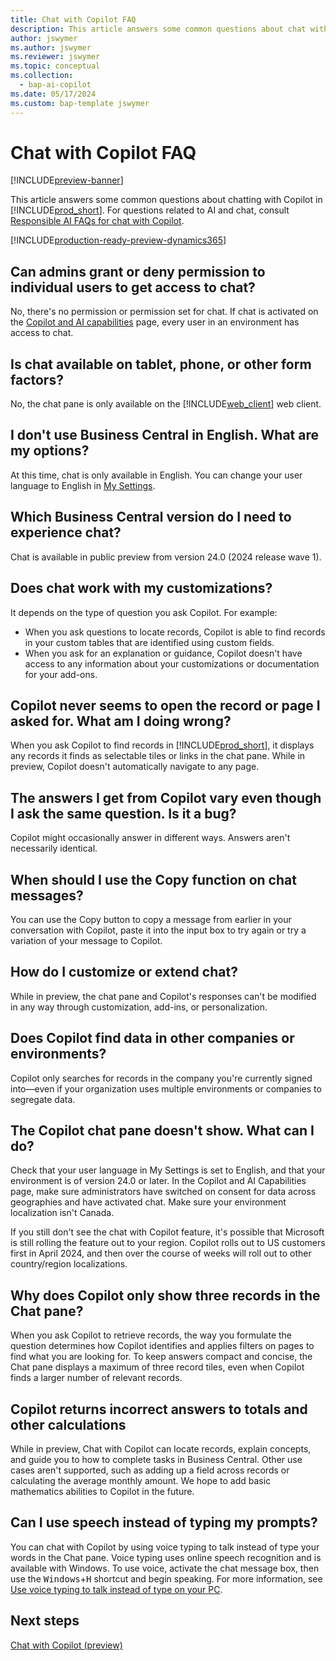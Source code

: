 ```yaml
---
title: Chat with Copilot FAQ
description: This article answers some common questions about chat with Copilot in Business Central. 
author: jswymer
ms.author: jswymer
ms.reviewer: jswymer
ms.topic: conceptual
ms.collection:
  - bap-ai-copilot
ms.date: 05/17/2024
ms.custom: bap-template jswymer
---
```

# Chat with Copilot FAQ

[!INCLUDE[preview-banner](includes/preview-banner.md)]

This article answers some common questions about chatting with Copilot in [!INCLUDE[prod_short](includes/prod_short.md)]. For questions related to AI and chat, consult [Responsible AI FAQs for chat with Copilot](faqs-chat-with-copilot.md).

[!INCLUDE[production-ready-preview-dynamics365](includes/production-ready-preview-dynamics365.md)]

## Can admins grant or deny permission to individual users to get access to chat?

No, there's no permission or permission set for chat. If chat is activated on the [Copilot and AI capabilities](enable-ai.md) page, every user in an environment has access to chat.
 
## Is chat available on tablet, phone, or other form factors?

No, the chat pane is only available on the [!INCLUDE[web_client](includes/web_client.md)] web client.

## I don't use Business Central in English. What are my options?

At this time, chat is only available in English. You can change your user language to English in [My Settings](ui-change-basic-settings.md#language).

## Which Business Central version do I need to experience chat?

Chat is available in public preview from version 24.0 (2024 release wave 1).

## Does chat work with my customizations?

It depends on the type of question you ask Copilot. For example:

- When you ask questions to locate records, Copilot is able to find records in your custom tables that are identified using custom fields.
- When you ask for an explanation or guidance, Copilot doesn't have access to any information about your customizations or documentation for your add-ons.

## Copilot never seems to open the record or page I asked for. What am I doing wrong?

When you ask Copilot to find records in [!INCLUDE[prod_short](includes/prod_short.md)], it displays any records it finds as selectable tiles or links in the chat pane. While in preview, Copilot doesn't automatically navigate to any page.

## The answers I get from Copilot vary even though I ask the same question. Is it a bug?

Copilot might occasionally answer in different ways. Answers aren't necessarily identical.

## When should I use the Copy function on chat messages?

You can use the Copy button to copy a message from earlier in your conversation with Copilot, paste it into the input box to try again or try a variation of your message to Copilot.

## How do I customize or extend chat?

While in preview, the chat pane and Copilot's responses can't be modified in any way through customization, add-ins, or personalization.

## Does Copilot find data in other companies or environments?

Copilot only searches for records in the company you're currently signed into&mdash;even if your organization uses multiple environments or companies to segregate data.

## The Copilot chat pane doesn't show. What can I do?

Check that your user language in My Settings is set to English, and that your environment is of version 24.0 or later. In the Copilot and AI Capabilities page, make sure administrators have switched on consent for data across geographies and have activated chat. Make sure your environment localization isn't Canada.

If you still don't see the chat with Copilot feature, it's possible that Microsoft is still rolling the feature out to your region. Copilot rolls out to US customers first in April 2024, and then over the course of weeks will roll out to other country/region localizations.

## Why does Copilot only show three records in the Chat pane?

When you ask Copilot to retrieve records, the way you formulate the question determines how Copilot identifies and applies filters on pages to find what you are looking for. To keep answers compact and concise, the Chat pane displays a maximum of three record tiles, even when Copilot finds a larger number of relevant records.

## Copilot returns incorrect answers to totals and other calculations

While in preview, Chat with Copilot can locate records, explain concepts, and guide you to how to complete tasks in Business Central. Other use cases aren't supported, such as adding up a field across records or calculating the average monthly amount. We hope to add basic mathematics abilities to Copilot in the future.

## Can I use speech instead of typing my prompts?

You can chat with Copilot by using voice typing to talk instead of type your words in the Chat pane. Voice typing uses online speech recognition and is available with Windows. To use voice, activate the chat message box, then use the <kbd>Windows</kbd>+<kbd>H</kbd> shortcut and begin speaking. For more information, see [Use voice typing to talk instead of type on your PC](https://support.microsoft.com/windows/use-voice-typing-to-talk-instead-of-type-on-your-pc-fec94565-c4bd-329d-e59a-af033fa5689f).

## Next steps

[Chat with Copilot (preview)](chat-with-copilot.md)

